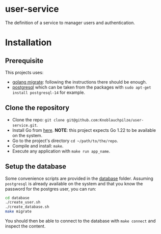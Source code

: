 
# user-service

The definition of a service to manager users and authentication.

# Installation

## Prerequisite

This projects uses:

- [golang migrate](https://github.com/golang-migrate/migrate/blob/master/cmd/migrate/README.md): following the instructions there should be enough.
- [postgresql](https://www.postgresql.org/) which can be taken from the packages with `sudo apt-get install postgresql-14` for example.

## Clone the repository

- Clone the repo: `git clone git@github.com:Knoblauchpilze/user-service.git`.
- Install Go from [here](https://go.dev/doc/install). **NOTE**: this project expects Go 1.22 to be available on the system.
- Go to the project's directory `cd ~/path/to/the/repo`.
- Compile and install: `make`.
- Execute any application with `make run app_name`.

## Setup the database

Some convenience scripts are provided in the [database](database) folder. Assuming `postgresql` is already available on the system and that you know the password for the postgres user, you can run:

```bash
cd database
./create_user.sh
./create_database.sh
make migrate
```

You should then be able to connect to the database with `make connect` and inspect the content.
